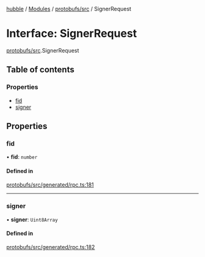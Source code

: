 [hubble](../README.md) / [Modules](../modules.md) / [protobufs/src](../modules/protobufs_src.md) / SignerRequest

# Interface: SignerRequest

[protobufs/src](../modules/protobufs_src.md).SignerRequest

## Table of contents

### Properties

- [fid](protobufs_src.SignerRequest.md#fid)
- [signer](protobufs_src.SignerRequest.md#signer)

## Properties

### fid

• **fid**: `number`

#### Defined in

[protobufs/src/generated/rpc.ts:181](https://github.com/vinliao/hubble/blob/f898740/packages/protobufs/src/generated/rpc.ts#L181)

___

### signer

• **signer**: `Uint8Array`

#### Defined in

[protobufs/src/generated/rpc.ts:182](https://github.com/vinliao/hubble/blob/f898740/packages/protobufs/src/generated/rpc.ts#L182)
